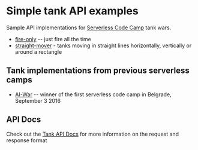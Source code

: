 # Simple tank API examples

Sample API implementations for [Serverless Code Camp](https://serverless.camp) tank wars.

* [fire-only](fire-only) -- just fire all the time
* [straight-mover](straight-mover) - tanks moving in straight lines horizontally, vertically or around a rectangle

## Tank implementations from previous serverless camps

* [AI-War](ai-war) -- winner of the first serverless code camp in Belgrade, September 3 2016

## API Docs

Check out the [Tank API Docs](https://tankwars.serverless.camp/pages/api.html) for more information on the request and response format
